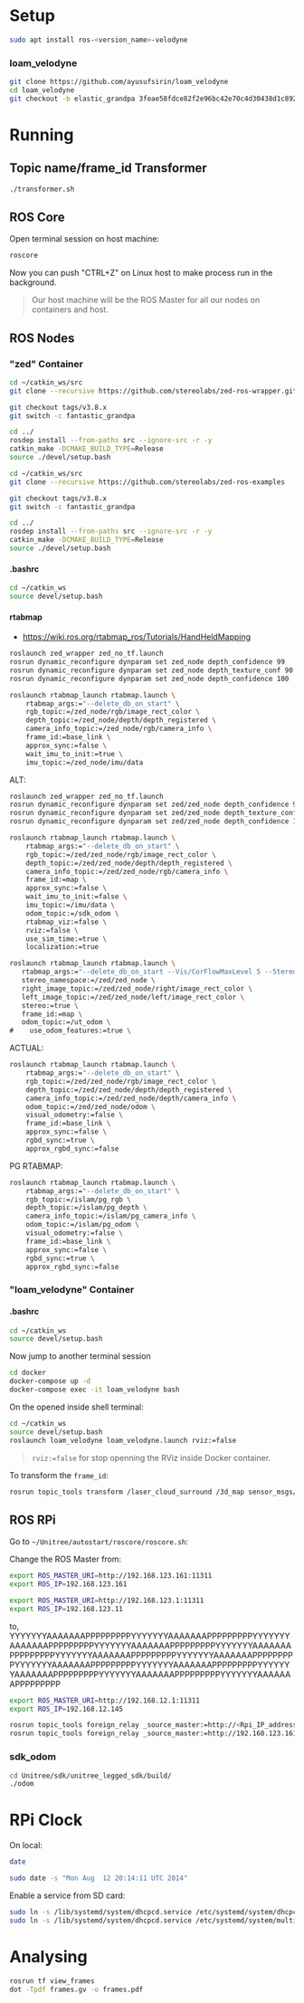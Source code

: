 # Setup

```bash
sudo apt install ros-<version_name>-velodyne
```

### loam_velodyne

```bash
git clone https://github.com/ayusufsirin/loam_velodyne
cd loam_velodyne 
git checkout -b elastic_grandpa 3feae58fdce82f2e96bc42e70c4d30438d1c8922 
```

# Running

## Topic name/frame_id Transformer

```bash
./transformer.sh
```

## ROS Core

Open terminal session on host machine:

```bash
roscore
```

Now you can push "CTRL+Z" on Linux host to make process run in the background.

> Our host machine will be the ROS Master for all our nodes on containers and host.

## ROS Nodes

### "zed" Container

```bash
cd ~/catkin_ws/src
git clone --recursive https://github.com/stereolabs/zed-ros-wrapper.git

git checkout tags/v3.8.x
git switch -c fantastic_grandpa

cd ../
rosdep install --from-paths src --ignore-src -r -y
catkin_make -DCMAKE_BUILD_TYPE=Release
source ./devel/setup.bash
```

```bash
cd ~/catkin_ws/src
git clone --recursive https://github.com/stereolabs/zed-ros-examples

git checkout tags/v3.8.x
git switch -c fantastic_grandpa

cd ../
rosdep install --from-paths src --ignore-src -r -y
catkin_make -DCMAKE_BUILD_TYPE=Release
source ./devel/setup.bash
```

#### .bashrc

```bash
cd ~/catkin_ws
source devel/setup.bash
```

#### rtabmap

* https://wiki.ros.org/rtabmap_ros/Tutorials/HandHeldMapping

```bash
roslaunch zed_wrapper zed_no_tf.launch
rosrun dynamic_reconfigure dynparam set zed_node depth_confidence 99
rosrun dynamic_reconfigure dynparam set zed_node depth_texture_conf 90
rosrun dynamic_reconfigure dynparam set zed_node depth_confidence 100
```

```bash
roslaunch rtabmap_launch rtabmap.launch \
    rtabmap_args:="--delete_db_on_start" \
    rgb_topic:=/zed_node/rgb/image_rect_color \
    depth_topic:=/zed_node/depth/depth_registered \
    camera_info_topic:=/zed_node/rgb/camera_info \
    frame_id:=base_link \
    approx_sync:=false \
    wait_imu_to_init:=true \
    imu_topic:=/zed_node/imu/data
```

ALT:
```bash
roslaunch zed_wrapper zed_no_tf.launch
rosrun dynamic_reconfigure dynparam set zed/zed_node depth_confidence 99
rosrun dynamic_reconfigure dynparam set zed/zed_node depth_texture_conf 90
rosrun dynamic_reconfigure dynparam set zed/zed_node depth_confidence 100
```

```bash
roslaunch rtabmap_launch rtabmap.launch \
    rtabmap_args:="--delete_db_on_start" \
    rgb_topic:=/zed/zed_node/rgb/image_rect_color \
    depth_topic:=/zed/zed_node/depth/depth_registered \
    camera_info_topic:=/zed/zed_node/rgb/camera_info \
    frame_id:=map \
    approx_sync:=false \
    wait_imu_to_init:=false \
    imu_topic:=/imu/data \
    odom_topic:=/sdk_odom \
    rtabmap_viz:=false \
    rviz:=false \
    use_sim_time:=true \
    localization:=true
```

```bash
roslaunch rtabmap_launch rtabmap.launch \
   rtabmap_args:="--delete_db_on_start --Vis/CorFlowMaxLevel 5 --Stereo/MaxDisparity 200" \
   stereo_namespace:=/zed/zed_node \
   right_image_topic:=/zed/zed_node/right/image_rect_color \
   left_image_topic:=/zed/zed_node/left/image_rect_color \
   stereo:=true \
   frame_id:=map \
   odom_topic:=/ut_odom \
#    use_odom_features:=true \
```

ACTUAL:

```bash
roslaunch rtabmap_launch rtabmap.launch \
    rtabmap_args:="--delete_db_on_start" \
    rgb_topic:=/zed/zed_node/rgb/image_rect_color \
    depth_topic:=/zed/zed_node/depth/depth_registered \
    camera_info_topic:=/zed/zed_node/depth/camera_info \
    odom_topic:=/zed/zed_node/odom \
    visual_odometry:=false \
    frame_id:=base_link \
    approx_sync:=false \
    rgbd_sync:=true \
    approx_rgbd_sync:=false
```

PG RTABMAP:

```bash
roslaunch rtabmap_launch rtabmap.launch \
    rtabmap_args:="--delete_db_on_start" \
    rgb_topic:=/islam/pg_rgb \
    depth_topic:=/islam/pg_depth \
    camera_info_topic:=/islam/pg_camera_info \
    odom_topic:=/islam/pg_odom \
    visual_odometry:=false \
    frame_id:=base_link \
    approx_sync:=false \
    rgbd_sync:=true \
    approx_rgbd_sync:=false
```


### "loam_velodyne" Container

#### .bashrc

```bash
cd ~/catkin_ws
source devel/setup.bash
```

Now jump to another terminal session

```bash 
cd docker
docker-compose up -d
docker-compose exec -it loam_velodyne bash
```

On the opened inside shell terminal:

```bash
cd ~/catkin_ws
source devel/setup.bash
roslaunch loam_velodyne loam_velodyne.launch rviz:=false
```

> `rviz:=false` for stop openning the RViz inside Docker container.

To transform the `frame_id`:

```bash
rosrun topic_tools transform /laser_cloud_surround /3d_map sensor_msgs/PointCloud2 'sensor_msgs.msg.PointCloud2(header=std_msgs.msg.Header(seq=m.header.seq,stamp=m.header.stamp,frame_id="velodyne"), data=m.data, height=m.height, width=m.width, fields=m.fields, is_bigendian=m.is_bigendian, point_step=m.point_step, row_step=m.row_step, is_dense=m.is_dense)' --import std_msgs sensor_msgs
```


## ROS RPi

Go to `~/Unitree/autostart/roscore/roscore.sh`:

Change the ROS Master from:

```bash
export ROS_MASTER_URI=http://192.168.123.161:11311
export ROS_IP=192.168.123.161
```


```bash
export ROS_MASTER_URI=http://192.168.123.1:11311
export ROS_IP=192.168.123.11
```

to, YYYYYYYAAAAAAAPPPPPPPPPYYYYYYYAAAAAAAPPPPPPPPPYYYYYYYAAAAAAAPPPPPPPPPYYYYYYYAAAAAAAPPPPPPPPPYYYYYYYAAAAAAAPPPPPPPPPYYYYYYYAAAAAAAPPPPPPPPPYYYYYYYAAAAAAAPPPPPPPPPYYYYYYYAAAAAAAPPPPPPPPPYYYYYYYAAAAAAAPPPPPPPPPYYYYYYYAAAAAAAPPPPPPPPPYYYYYYYAAAAAAAPPPPPPPPPYYYYYYYAAAAAAAPPPPPPPPP

```bash
export ROS_MASTER_URI=http://192.168.12.1:11311
export ROS_IP=192.168.12.145
```

```bash
rosrun topic_tools foreign_relay _source_master:=http://<Rpi_IP_address>:11311 _source_topic:=/source_topic _destination_topic:=/destination_topic
rosrun topic_tools foreign_relay _source_master:=http://192.168.123.161:11311 _source_topic:=/camera1/range_visual_face _destination_topic:=/cam1
```

### sdk_odom

```bash
cd Unitree/sdk/unitree_legged_sdk/build/
./odom
```


# RPi Clock

On local:

```bash
date
```

```bash
sudo date -s "Mon Aug  12 20:14:11 UTC 2014"
```

Enable a service from SD card:

```bash
sudo ln -s /lib/systemd/system/dhcpcd.service /etc/systemd/system/dhcpcd5.service
sudo ln -s /lib/systemd/system/dhcpcd.service /etc/systemd/system/multi-user.target.wants/dhcpcd.service
```


# Analysing

```bash
rosrun tf view_frames
dot -Tpdf frames.gv -o frames.pdf
```